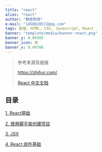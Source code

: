 ```yaml
---
title: "react"
alias: "react"
author: "静夜聆雨"
e-mail: "1450820572@qq.com"
tags: 前端, HTML, CSS, Javascript, React
banner: "template/media/banner-react.png"
banner_y: 0.09385
banner_icon: 🕸️
banner_x: 0.49706
---
```


> 参考来源及链接
> 
> https://zhihur.com/
> 
> [React 中文文档](https://zh-hans.reactjs.org/docs/getting-started.html)

## 目录
[1. React基础](pages/1.%20React基础.md)

[2. 使用脚手架创建项目](pages/2.%20使用脚手架创建项目.md)

[3. JSX](pages/3.%20JSX.md)

[4. React 组件基础](pages/4.%20React%20组件基础.md)